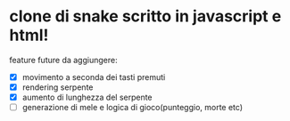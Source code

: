 <h1>clone di snake scritto in javascript e html!</h1>

feature future da aggiungere:

- [x] movimento a seconda dei tasti premuti
- [x] rendering serpente
- [x] aumento di lunghezza del serpente
- [ ] generazione di mele e logica di gioco(punteggio, morte etc)
